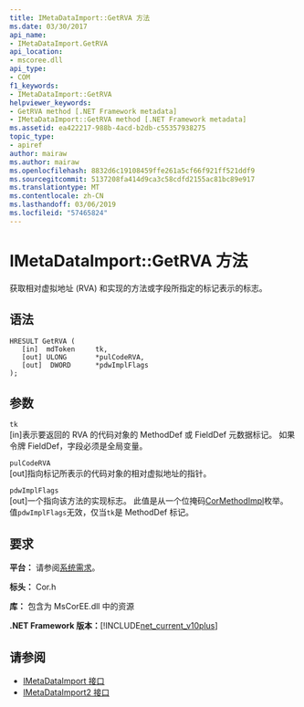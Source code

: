 ```yaml
---
title: IMetaDataImport::GetRVA 方法
ms.date: 03/30/2017
api_name:
- IMetaDataImport.GetRVA
api_location:
- mscoree.dll
api_type:
- COM
f1_keywords:
- IMetaDataImport::GetRVA
helpviewer_keywords:
- GetRVA method [.NET Framework metadata]
- IMetaDataImport::GetRVA method [.NET Framework metadata]
ms.assetid: ea422217-988b-4acd-b2db-c55357938275
topic_type:
- apiref
author: mairaw
ms.author: mairaw
ms.openlocfilehash: 8832d6c19108459ffe261a5cf66f921ff521ddf9
ms.sourcegitcommit: 5137208fa414d9ca3c58cdfd2155ac81bc89e917
ms.translationtype: MT
ms.contentlocale: zh-CN
ms.lasthandoff: 03/06/2019
ms.locfileid: "57465824"
---
```

# <a name="imetadataimportgetrva-method"></a>IMetaDataImport::GetRVA 方法
获取相对虚拟地址 (RVA) 和实现的方法或字段所指定的标记表示的标志。  
  
## <a name="syntax"></a>语法  
  
```  
HRESULT GetRVA (  
   [in]  mdToken     tk,   
   [out] ULONG       *pulCodeRVA,   
   [out]  DWORD      *pdwImplFlags  
);  
```  
  
## <a name="parameters"></a>参数  
 `tk`  
 [in]表示要返回的 RVA 的代码对象的 MethodDef 或 FieldDef 元数据标记。 如果令牌 FieldDef，字段必须是全局变量。  
  
 `pulCodeRVA`  
 [out]指向标记所表示的代码对象的相对虚拟地址的指针。  
  
 `pdwImplFlags`  
 [out]一个指向该方法的实现标志。 此值是从一个位掩码[CorMethodImpl](../../../../docs/framework/unmanaged-api/metadata/cormethodimpl-enumeration.md)枚举。 值`pdwImplFlags`无效，仅当`tk`是 MethodDef 标记。  
  
## <a name="requirements"></a>要求  
 **平台：** 请参阅[系统需求](../../../../docs/framework/get-started/system-requirements.md)。  
  
 **标头：** Cor.h  
  
 **库：** 包含为 MsCorEE.dll 中的资源  
  
 **.NET Framework 版本：**[!INCLUDE[net_current_v10plus](../../../../includes/net-current-v10plus-md.md)]  
  
## <a name="see-also"></a>请参阅
- [IMetaDataImport 接口](../../../../docs/framework/unmanaged-api/metadata/imetadataimport-interface.md)
- [IMetaDataImport2 接口](../../../../docs/framework/unmanaged-api/metadata/imetadataimport2-interface.md)
